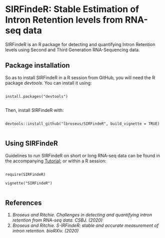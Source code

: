 SIRFindeR: Stable Estimation of Intron Retention levels from RNA-seq data
============================================================================

SIRFindeR is an R package for detecting and quantifying Intron Retention levels using Second and Third Generation RNA-Sequencing data.

## Package installation 

So as to install SIRFindeR in a R session from GitHub, you will need the R package *devtools*. 
You can install it using:

```

install.packages("devtools")
   
```
Then, install SIRFindeR with:

```

devtools::install_github("lbroseus/SIRFindeR", build_vignette = TRUE)
   
```

## Using SIRFindeR

Guidelines to run SIRFindeR on short or long RNA-seq data can be found in the accompanying [Tutorial](https://github.com/lbroseus/SIRFindeR/blob/master/vignettes/SIRFindeR.pdf); or within a R session:

```

require(SIRFindeR)

vignette("SIRFindeR")
 
```

## References

1. _Broseus and Ritchie. Challenges in detecting and quantifying intron retention from RNA-seq data. CSBJ. (2020)_
2. _Broseus and Ritchie. S-IRFindeR: stable and accurate measurement of intron retention. bioRXiv. (2020)_
